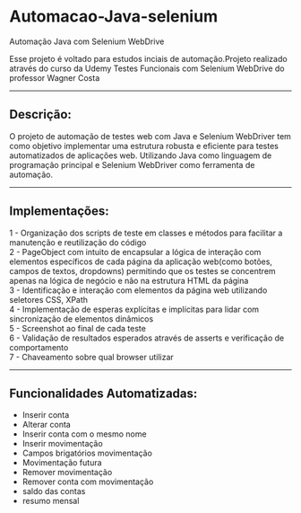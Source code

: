 # Automacao-Java-selenium
Automação Java com Selenium WebDrive

Esse projeto é voltado para estudos inciais de automação.Projeto realizado através do curso da Udemy Testes Funcionais com Selenium WebDrive
do professor Wagner Costa
_______________________________________

## Descrição: ##
O projeto de automação de testes web com Java e Selenium WebDriver tem como objetivo implementar uma estrutura robusta e eficiente para testes automatizados de aplicações web. Utilizando Java como linguagem de programação principal e Selenium WebDriver como ferramenta de automação.
_______________________________________

## Implementações: ##
1 - Organização dos scripts de teste em classes e métodos para facilitar a manutenção e reutilização do código<br>
2 - PageObject com intuito de encapsular a lógica de interação com elementos específicos de cada página da aplicação web(como botões, campos de textos, dropdowns)
permitindo que os testes se concentrem apenas na lógica de negócio e não na estrutura HTML da página<br>
3 - Identificação e interação com elementos da página web utilizando seletores CSS, XPath<br>
4 - Implementação de esperas explícitas e implícitas para lidar com sincronização de elementos dinâmicos<br>
5 - Screenshot ao final de cada teste<br>
6 - Validação de resultados esperados através de asserts e verificação de comportamento<br>
7 - Chaveamento sobre qual browser utilizar
_______________________________________

## Funcionalidades Automatizadas: ##
- Inserir conta
- Alterar conta
- Inserir conta com o mesmo nome
- Inserir movimentação
- Campos brigatórios movimentação
- Movimentação futura
- Remover movimentação
- Remover conta com movimentação
- saldo das contas
- resumo mensal

